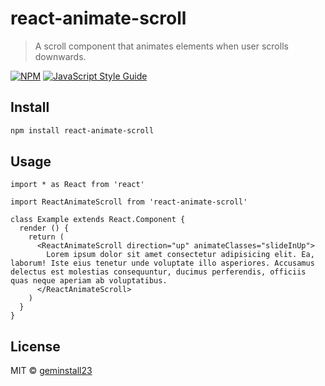 # react-animate-scroll

> A scroll component that animates elements when user scrolls downwards.

[![NPM](https://img.shields.io/npm/v/react-animate-scroll.svg)](https://www.npmjs.com/package/react-animate-scroll) [![JavaScript Style Guide](https://img.shields.io/badge/code_style-standard-brightgreen.svg)](https://standardjs.com)

## Install

```bash
npm install react-animate-scroll
```

## Usage

```tsx
import * as React from 'react'

import ReactAnimateScroll from 'react-animate-scroll'

class Example extends React.Component {
  render () {
    return (
      <ReactAnimateScroll direction="up" animateClasses="slideInUp">
        Lorem ipsum dolor sit amet consectetur adipisicing elit. Ea, laborum! Iste eius tenetur unde voluptate illo asperiores. Accusamus delectus est molestias consequuntur, ducimus perferendis, officiis quas neque aperiam ab voluptatibus.
      </ReactAnimateScroll>
    )
  }
}
```

## License

MIT © [geminstall23](https://github.com/geminstall23)

